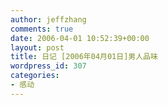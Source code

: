 ```yaml
---
author: jeffzhang
comments: true
date: 2006-04-01 10:52:39+00:00
layout: post
title: 日记 [2006年04月01日]男人品味
wordpress_id: 307
categories:
- 感动
---
```


